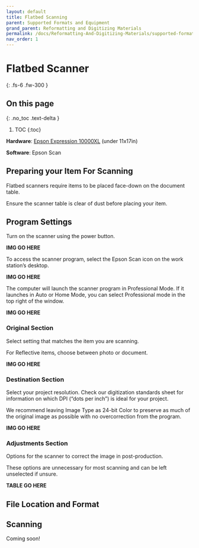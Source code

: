 ```yaml
---
layout: default
title: Flatbed Scanning
parent: Supported Formats and Equipment
grand_parent: Reformatting and Digitizing Materials
permalink: /docs/Reformatting-And-Digitizing-Materials/supported-formats-and-equipment/flatbed-scanning/
nav_order: 1
---
```


# Flatbed Scanner
{: .fs-6 .fw-300 }

## On this page
{: .no_toc .text-delta }

1. TOC
{:toc}

__Hardware__: [Epson Expression 10000XL](https://files.support.epson.com/pdf/ex10kg/ex10kgu1.pdf) (under 11x17in)

__Software__: Epson Scan

## Preparing your Item For Scanning

Flatbed scanners require items to be placed face-down on the document table.

Ensure the scanner table is clear of dust before placing your item.

## Program Settings

Turn on the scanner using the power button. 

__IMG GO HERE__

To access the scanner program, select the Epson Scan icon on the work station’s desktop.

__IMG GO HERE__

The computer will launch the scanner program in Professional Mode. If it launches in Auto or Home Mode, you can select Professional mode in the top right of the window.

__IMG GO HERE__

### Original Section

Select setting that matches the item you are scanning.

For Reflective items, choose between photo or document.

__IMG GO HERE__

### Destination Section

Select your project resolution. Check our digitization standards sheet for information on which DPI (“dots per inch”)  is ideal for your project.

We recommend leaving Image Type as 24-bit Color to preserve as much of the original image as possible with no overcorrection from the program.

__IMG GO HERE__

### Adjustments Section

Options for the scanner to correct the image in post-production.

These options are unnecessary for most scanning and can be left unselected if unsure.

__TABLE GO HERE__

## File Location and Format

## Scanning

Coming soon!

